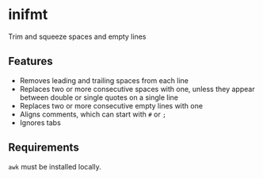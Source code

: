 # inifmt

Trim and squeeze spaces and empty lines

## Features

- Removes leading and trailing spaces from each line
- Replaces two or more consecutive spaces with one, unless they appear between
  double or single quotes on a single line
- Replaces two or more consecutive empty lines with one
- Aligns comments, which can start with `#` or `;`
- Ignores tabs

## Requirements

`awk` must be installed locally.
